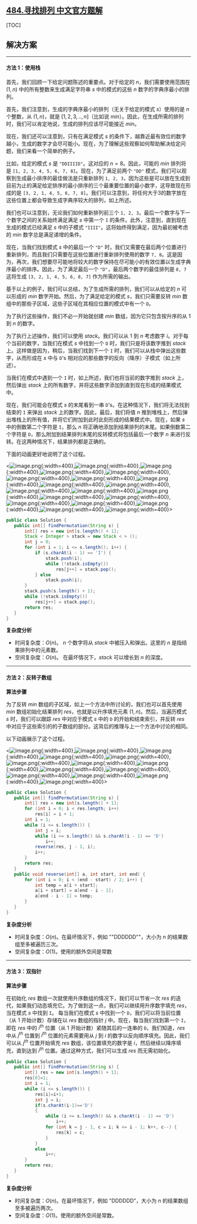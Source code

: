 ## [484.寻找排列 中文官方题解](https://leetcode.cn/problems/find-permutation/solutions/100000/xun-zhao-pai-lie-by-leetcode-solution-ejis)
[TOC] 

 ## 解决方案 

---

 #### 方法 1：使用栈

 首先，我们回顾一下给定问题陈述的重要点。对于给定的 $n$，我们需要使用范围在 $(1,n)$ 中的所有整数来生成满足字符串 $s$ 中的模式的这些 $n$ 数字的字典序最小的排列。

 首先，我们注意到，生成的字典序最小的排列（无关于给定的模式 $s$）使用的是 $n$ 个整数，从 $(1,n)$，就是 $[1, 2, 3,.., n]$（比如说 $min$）。因此，在生成所需的排列时，我们可以肯定地说，生成的排列应该尽可能接近 $min$。

 现在，我们还可以注意到，只有在满足模式 $s$ 的条件下，越靠近最有效位的数字越小，生成的数字才会尽可能小。现在，为了理解这些观察如何帮助解决给定问题，我们来看一个简单的例子。

 比如，给定的模式 $s$ 是 `"DDIIIID"`。这对应的 $n=8$。因此，可能的 $min$ 排列将是 `[1, 2, 3, 4, 5, 6, 7, 8]`。现在，为了满足前两个 `"DD"` 模式，我们可以观察到生成最小排序的最佳做法是只重新排列 `1, 2, 3`，因为这些是可以放在生成到目前为止的满足给定排序的最小排序的三个最重要位置的最小数字，这导致现在形成的是 `[3, 2, 1, 4, 5, 6, 7, 8]`。我们可以注意到，将任何大于3的数字放在这些位置上都会导致生成字典序较大的排列，如上所述。

 我们也可以注意到，无论我们如何重新排列前三个 `1, 2, 3`，最后一个数字与下一个数字之间的关系始终满足满足 $s$ 中第一个 `I` 的条件。此外，注意到，直到现在生成的模式已经满足 $s$ 中的子模式 `"IIII"`。这将始终得到满足，因为最初被考虑的 $min$ 数字总是满足递增的条件。

 现在，当我们找到模式 $s$ 中的最后一个 `"D"` 时，我们又需要在最后两个位置进行重新排列，而且我们只需要在这些位置进行重新排列使用的数字 `7, 8`。这是因为，再次，我们想要尽可能地将较大的数字保持在尽可能小的有效位置以生成字典序最小的排序。因此，为了满足最后一个 `"D"`，最后两个数字的最佳排列是 `8, 7` 这将生成 `[3, 2, 1, 4, 5, 6, 8, 7]` 作为所需的输出。

 基于以上的例子，我们可以总结，为了生成所需的排列，我们可以从给定的 $n$ 可以形成的 $min$ 数字开始。然后，为了满足给定的模式 $s$，我们只需要反转 $min$ 数组中的那些子区域，这些子区域在其相应位置的模式中有一个 `D`。

 为了执行这些操作，我们不必一开始就创建 $min$ 数组，因为它只包含按升序的从 $1$ 到 $n$ 的数字。

 为了执行上述操作，我们可以使用 $stack$。我们可以从 $1$ 到 $n$ 考虑数字 $i$。对于每个当前的数字，当我们在模式 $s$ 中找到一个 `D` 时，我们只是将该数字推到 $stack$ 上。这样做是因为，稍后，当我们找到下一个 `I` 时，我们可以从栈中弹出这些数字，从而形成在 $s$ 中与 `D`'s 相对应的那些数字的反向（降序）子模式（如上所述）。

 当我们在模式中遇到一个 `I` 时，如上所述，我们也将当前的数字推到 $stack$ 上，然后弹出 $stack$ 上的所有数字，并将这些数字添加到直到现在形成的结果模式中。

 现在，我们可能会在模式 $s$ 的末尾看到一串 `D`'s。在这种情况下，我们将无法找到结束的 `I` 来弹出 $stack$ 上的数字。因此，最后，我们将值 $n$ 推到堆栈上，然后弹出堆栈上的所有值，并将它们附加到此时此刻形成的结果模式中。现在，如果 $s$ 中的倒数第二个字符是 `I`，那么 $n$ 将正确地添加到结果排列的末尾。如果倒数第二个字符是 `D`，那么附加到结果排列末尾的反转模式将包括最后一个数字 $n$ 来进行反转。在这两种情况下，结果排列都是正确的。

 下面的动画更好地说明了这个过程。

 <![image.png](https://pic.leetcode.cn/1691993330-WzfWmU-image.png){:width=400},![image.png](https://pic.leetcode.cn/1691993333-eAiXRh-image.png){:width=400},![image.png](https://pic.leetcode.cn/1691993335-Plzync-image.png){:width=400},![image.png](https://pic.leetcode.cn/1691993338-gDjRUx-image.png){:width=400},![image.png](https://pic.leetcode.cn/1691993340-WQianR-image.png){:width=400},![image.png](https://pic.leetcode.cn/1691993343-jtsQrK-image.png){:width=400},![image.png](https://pic.leetcode.cn/1691993346-RuRbWj-image.png){:width=400},![image.png](https://pic.leetcode.cn/1691993348-aymevb-image.png){:width=400},![image.png](https://pic.leetcode.cn/1691993353-RhegtB-image.png){:width=400},![image.png](https://pic.leetcode.cn/1691993356-rCDYCI-image.png){:width=400},![image.png](https://pic.leetcode.cn/1691993359-tKcjGz-image.png){:width=400},![image.png](https://pic.leetcode.cn/1691993361-KANDae-image.png){:width=400},![image.png](https://pic.leetcode.cn/1691993365-sYECYh-image.png){:width=400},![image.png](https://pic.leetcode.cn/1691993368-qcmGgc-image.png){:width=400},![image.png](https://pic.leetcode.cn/1691993371-pVwNZR-image.png){:width=400},![image.png](https://pic.leetcode.cn/1691993374-dyBeed-image.png){:width=400},![image.png](https://pic.leetcode.cn/1691993378-NcdiJh-image.png){:width=400},![image.png](https://pic.leetcode.cn/1691993381-JJNCXF-image.png){:width=400},![image.png](https://pic.leetcode.cn/1691993384-HaaOrU-image.png){:width=400},![image.png](https://pic.leetcode.cn/1691993387-OWgHwz-image.png){:width=400}>

 ```Java [slu1]
public class Solution {
    public int[] findPermutation(String s) {
        int[] res = new int[s.length() + 1];
        Stack < Integer > stack = new Stack < > ();
        int j = 0;
        for (int i = 1; i <= s.length(); i++) {
            if (s.charAt(i - 1) == 'I') {
                stack.push(i);
                while (!stack.isEmpty())
                    res[j++] = stack.pop();
            } else
                stack.push(i);
        }
        stack.push(s.length() + 1);
        while (!stack.isEmpty())
            res[j++] = stack.pop();
        return res;
    }
}
 ```

 **复杂度分析** 

 * 时间复杂度：$O(n)$。 $n$ 个数字将从 $stack$ 中被压入和弹出。这里的 $n$ 是指结果排列中的元素数。
 * 空间复杂度：$O(n)$。 在最坏情况下，$stack$ 可以增长到 $n$ 的深度。

---

 #### 方法 2：反转子数组

 **算法步骤** 

 为了反转 $min$ 数组的子区域，如上一个方法中所讨论的，我们也可以首先使用 $min$ 数组初始化结果排列 $res$，也就是以升序填充元素 $(1,n)$。然后，当遍历模式 $s$ 时，我们可以跟踪 $res$ 中对应于模式 $s$ 中的 `D` 的开始和结束索引，并反转 $res$ 中对应于这些索引的的子数组的部分。这背后的推理与上一个方法中讨论的相同。

 以下动画展示了这个过程。

 <![image.png](https://pic.leetcode.cn/1691994434-VzIoHC-image.png){:width=400},![image.png](https://pic.leetcode.cn/1691994438-emBnhh-image.png){:width=400},![image.png](https://pic.leetcode.cn/1691994441-wYRrwA-image.png){:width=400},![image.png](https://pic.leetcode.cn/1691994444-tHWVRg-image.png){:width=400},![image.png](https://pic.leetcode.cn/1691994446-EzeOtI-image.png){:width=400},![image.png](https://pic.leetcode.cn/1691994589-vlEDap-image.png){:width=400},![image.png](https://pic.leetcode.cn/1691994449-jmnAQm-image.png){:width=400},![image.png](https://pic.leetcode.cn/1691994451-FbTsUi-image.png){:width=400},![image.png](https://pic.leetcode.cn/1691994454-gCBkSv-image.png){:width=400},![image.png](https://pic.leetcode.cn/1691994458-qwVprU-image.png){:width=400},![image.png](https://pic.leetcode.cn/1691994461-HAfjZv-image.png){:width=400},![image.png](https://pic.leetcode.cn/1691994464-DFawHZ-image.png){:width=400},![image.png](https://pic.leetcode.cn/1691994467-UgwfVZ-image.png){:width=400},![image.png](https://pic.leetcode.cn/1691994470-XmKsih-image.png){:width=400}>

 ```Java [slu2]
 public class Solution {
    public int[] findPermutation(String s) {
        int[] res = new int[s.length() + 1];
        for (int i = 0; i < res.length; i++)
            res[i] = i + 1;
        int i = 1;
        while (i <= s.length()) {
            int j = i;
            while (i <= s.length() && s.charAt(i - 1) == 'D')
                i++;
            reverse(res, j - 1, i);
            i++;
        }
        return res;
    }
    public void reverse(int[] a, int start, int end) {
        for (int i = 0; i < (end - start) / 2; i++) {
            int temp = a[i + start];
            a[i + start] = a[end - i - 1];
            a[end - i - 1] = temp;
        }
    }
}
 ```

 **复杂度分析** 

 * 时间复杂度：$O(n)$。在最坏情况下，例如 ""DDDDDD""，大小为 $n$ 的结果数组至多被遍历三次。
 * 空间复杂度：$O(1)$。使用的额外空间是常数

---

#### 方法 3：双指针

**算法步骤** 

 在初始化 $res$ 数组一次就使用升序数组的情况下，我们可以节省一次 $res$ 的迭代，如果我们动态填充它。为了做到这一点，我们可以继续用升序数字填充 $res$，当在模式 $s$ 中找到 `I`。 每当我们在模式 $s$ 中找到一个 `D`，我们可以将当前位置（从 1 开始计数）存储在以 $res$ 数组的指针 $j$ 中。现在，每当我们找到第一个 `I`，即在 $res$ 中的 $i^{th}$ 位置（从 1 开始计数）紧随其后的一连串的 `D`，我们知道，$res$ 中从 $j^{th}$ 位置到 $i^{th}$ 位置的元素需要用从 $j$ 到 $i$ 的数字以反向顺序填充。因此，我们可以从 $j^{th}$ 位置开始填充 $res$ 数组，该位置填充的数字是 $i$，然后继续以降序填充，直到达到 $i^{th}$ 位置。通过这种方式，我们可以生成 $res$ 而无需初始化。

 ```Java [slu3]
 public class Solution {
    public int[] findPermutation(String s) {
        int[] res = new int[s.length() + 1];
        res[0]=1;
        int i = 1;
        while (i <= s.length()) {
            res[i]=i+1;
            int j = i;
            if(s.charAt(i-1)=='D')
            {
                while (i <= s.length() && s.charAt(i - 1) == 'D')
                    i++;
                for (int k = j - 1, c = i; k <= i - 1; k++, c--) {
                    res[k] = c;
                }
            }
            else
                i++;
        }
        return res;
    }
}
 ```

**复杂度分析**

 * 时间复杂度：$O(n)$。在最坏情况下，例如 "DDDDDD"，大小为 $n$ 的结果数组至多被遍历两次。
 * 空间复杂度：$O(1)$。使用的额外空间是常数。